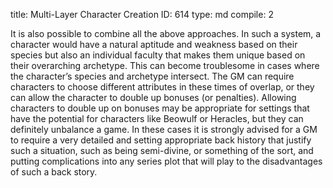 title:          Multi-Layer Character Creation
ID:             614
type:           md
compile:        2



It is also possible to combine all the above approaches. In such a system, a character would have a natural aptitude and weakness based on their species but also an individual faculty that makes them unique based on their overarching archetype. This can become troublesome in cases where the character’s species and archetype intersect. The GM can require characters to choose different attributes in these times of overlap, or they can allow the character to double up bonuses (or penalties). Allowing characters to double up on bonuses may be appropriate for settings that have the potential for characters like Beowulf or Heracles, but they can definitely unbalance a game. In these cases it is strongly advised for a GM to require a very detailed and setting appropriate back history that justify such a situation, such as being semi-divine, or something of the sort, and putting complications into any series plot that will play to the disadvantages of such a back story.
